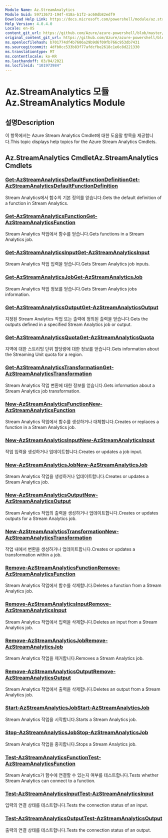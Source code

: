 ```yaml
---
Module Name: Az.StreamAnalytics
Module Guid: 59713673-194f-418a-b1f2-ac60db82edf9
Download Help Link: https://docs.microsoft.com/powershell/module/az.streamanalytics
Help Version: 4.0.4.0
Locale: en-US
content_git_url: https://github.com/Azure/azure-powershell/blob/master/src/StreamAnalytics/StreamAnalytics/help/Az.StreamAnalytics.md
original_content_git_url: https://github.com/Azure/azure-powershell/blob/master/src/StreamAnalytics/StreamAnalytics/help/Az.StreamAnalytics.md
ms.openlocfilehash: b701774df4b7606a29b9d6f09fb766c953db7431
ms.sourcegitcommit: 4dfb0cc533b83f77afdcfbe2618c1e6c8d221330
ms.translationtype: MT
ms.contentlocale: ko-KR
ms.lasthandoff: 03/04/2021
ms.locfileid: "101973984"
---
```

# <span data-ttu-id="6d5e6-101">Az.StreamAnalytics 모듈</span><span class="sxs-lookup"><span data-stu-id="6d5e6-101">Az.StreamAnalytics Module</span></span>
## <span data-ttu-id="6d5e6-102">설명</span><span class="sxs-lookup"><span data-stu-id="6d5e6-102">Description</span></span>
<span data-ttu-id="6d5e6-103">이 항목에서는 Azure Stream Analytics Cmdlet에 대한 도움말 항목을 제공합니다.</span><span class="sxs-lookup"><span data-stu-id="6d5e6-103">This topic displays help topics for the Azure Stream Analytics Cmdlets.</span></span>

## <span data-ttu-id="6d5e6-104">Az.StreamAnalytics Cmdlet</span><span class="sxs-lookup"><span data-stu-id="6d5e6-104">Az.StreamAnalytics Cmdlets</span></span>
### [<span data-ttu-id="6d5e6-105">Get-AzStreamAnalyticsDefaultFunctionDefinition</span><span class="sxs-lookup"><span data-stu-id="6d5e6-105">Get-AzStreamAnalyticsDefaultFunctionDefinition</span></span>](Get-AzStreamAnalyticsDefaultFunctionDefinition.md)
<span data-ttu-id="6d5e6-106">Stream Analytics에서 함수의 기본 정의를 얻습니다.</span><span class="sxs-lookup"><span data-stu-id="6d5e6-106">Gets the default definition of a function in Stream Analytics.</span></span>

### [<span data-ttu-id="6d5e6-107">Get-AzStreamAnalyticsFunction</span><span class="sxs-lookup"><span data-stu-id="6d5e6-107">Get-AzStreamAnalyticsFunction</span></span>](Get-AzStreamAnalyticsFunction.md)
<span data-ttu-id="6d5e6-108">Stream Analytics 작업에서 함수를 얻습니다.</span><span class="sxs-lookup"><span data-stu-id="6d5e6-108">Gets functions in a Stream Analytics job.</span></span>

### [<span data-ttu-id="6d5e6-109">Get-AzStreamAnalyticsInput</span><span class="sxs-lookup"><span data-stu-id="6d5e6-109">Get-AzStreamAnalyticsInput</span></span>](Get-AzStreamAnalyticsInput.md)
<span data-ttu-id="6d5e6-110">Stream Analytics 작업 입력을 얻습니다.</span><span class="sxs-lookup"><span data-stu-id="6d5e6-110">Gets Stream Analytics job inputs.</span></span>

### [<span data-ttu-id="6d5e6-111">Get-AzStreamAnalyticsJob</span><span class="sxs-lookup"><span data-stu-id="6d5e6-111">Get-AzStreamAnalyticsJob</span></span>](Get-AzStreamAnalyticsJob.md)
<span data-ttu-id="6d5e6-112">Stream Analytics 작업 정보를 얻습니다.</span><span class="sxs-lookup"><span data-stu-id="6d5e6-112">Gets Stream Analytics jobs information.</span></span>

### [<span data-ttu-id="6d5e6-113">Get-AzStreamAnalyticsOutput</span><span class="sxs-lookup"><span data-stu-id="6d5e6-113">Get-AzStreamAnalyticsOutput</span></span>](Get-AzStreamAnalyticsOutput.md)
<span data-ttu-id="6d5e6-114">지정된 Stream Analytics 작업 또는 출력에 정의된 출력을 얻습니다.</span><span class="sxs-lookup"><span data-stu-id="6d5e6-114">Gets the outputs defined in a specified Stream Analytics job or output.</span></span>

### [<span data-ttu-id="6d5e6-115">Get-AzStreamAnalyticsQuota</span><span class="sxs-lookup"><span data-stu-id="6d5e6-115">Get-AzStreamAnalyticsQuota</span></span>](Get-AzStreamAnalyticsQuota.md)
<span data-ttu-id="6d5e6-116">지역에 대한 스트리밍 단위 할당량에 대한 정보를 얻습니다.</span><span class="sxs-lookup"><span data-stu-id="6d5e6-116">Gets information about the Streaming Unit quota for a region.</span></span>

### [<span data-ttu-id="6d5e6-117">Get-AzStreamAnalyticsTransformation</span><span class="sxs-lookup"><span data-stu-id="6d5e6-117">Get-AzStreamAnalyticsTransformation</span></span>](Get-AzStreamAnalyticsTransformation.md)
<span data-ttu-id="6d5e6-118">Stream Analytics 작업 변환에 대한 정보를 얻습니다.</span><span class="sxs-lookup"><span data-stu-id="6d5e6-118">Gets information about a Stream Analytics job transformation.</span></span>

### [<span data-ttu-id="6d5e6-119">New-AzStreamAnalyticsFunction</span><span class="sxs-lookup"><span data-stu-id="6d5e6-119">New-AzStreamAnalyticsFunction</span></span>](New-AzStreamAnalyticsFunction.md)
<span data-ttu-id="6d5e6-120">Stream Analytics 작업에서 함수를 생성하거나 대체합니다.</span><span class="sxs-lookup"><span data-stu-id="6d5e6-120">Creates or replaces a function in a Stream Analytics job.</span></span>

### [<span data-ttu-id="6d5e6-121">New-AzStreamAnalyticsInput</span><span class="sxs-lookup"><span data-stu-id="6d5e6-121">New-AzStreamAnalyticsInput</span></span>](New-AzStreamAnalyticsInput.md)
<span data-ttu-id="6d5e6-122">작업 입력을 생성하거나 업데이트합니다.</span><span class="sxs-lookup"><span data-stu-id="6d5e6-122">Creates or updates a job input.</span></span>

### [<span data-ttu-id="6d5e6-123">New-AzStreamAnalyticsJob</span><span class="sxs-lookup"><span data-stu-id="6d5e6-123">New-AzStreamAnalyticsJob</span></span>](New-AzStreamAnalyticsJob.md)
<span data-ttu-id="6d5e6-124">Stream Analytics 작업을 생성하거나 업데이트합니다.</span><span class="sxs-lookup"><span data-stu-id="6d5e6-124">Creates or updates a Stream Analytics job.</span></span>

### [<span data-ttu-id="6d5e6-125">New-AzStreamAnalyticsOutput</span><span class="sxs-lookup"><span data-stu-id="6d5e6-125">New-AzStreamAnalyticsOutput</span></span>](New-AzStreamAnalyticsOutput.md)
<span data-ttu-id="6d5e6-126">Stream Analytics 작업의 출력을 생성하거나 업데이트합니다.</span><span class="sxs-lookup"><span data-stu-id="6d5e6-126">Creates or updates outputs for a Stream Analytics job.</span></span>

### [<span data-ttu-id="6d5e6-127">New-AzStreamAnalyticsTransformation</span><span class="sxs-lookup"><span data-stu-id="6d5e6-127">New-AzStreamAnalyticsTransformation</span></span>](New-AzStreamAnalyticsTransformation.md)
<span data-ttu-id="6d5e6-128">작업 내에서 변환을 생성하거나 업데이트합니다.</span><span class="sxs-lookup"><span data-stu-id="6d5e6-128">Creates or updates a transformation within a job.</span></span>

### [<span data-ttu-id="6d5e6-129">Remove-AzStreamAnalyticsFunction</span><span class="sxs-lookup"><span data-stu-id="6d5e6-129">Remove-AzStreamAnalyticsFunction</span></span>](Remove-AzStreamAnalyticsFunction.md)
<span data-ttu-id="6d5e6-130">Stream Analytics 작업에서 함수를 삭제합니다.</span><span class="sxs-lookup"><span data-stu-id="6d5e6-130">Deletes a function from a Stream Analytics job.</span></span>

### [<span data-ttu-id="6d5e6-131">Remove-AzStreamAnalyticsInput</span><span class="sxs-lookup"><span data-stu-id="6d5e6-131">Remove-AzStreamAnalyticsInput</span></span>](Remove-AzStreamAnalyticsInput.md)
<span data-ttu-id="6d5e6-132">Stream Analytics 작업에서 입력을 삭제합니다.</span><span class="sxs-lookup"><span data-stu-id="6d5e6-132">Deletes an input from a Stream Analytics job.</span></span>

### [<span data-ttu-id="6d5e6-133">Remove-AzStreamAnalyticsJob</span><span class="sxs-lookup"><span data-stu-id="6d5e6-133">Remove-AzStreamAnalyticsJob</span></span>](Remove-AzStreamAnalyticsJob.md)
<span data-ttu-id="6d5e6-134">Stream Analytics 작업을 제거합니다.</span><span class="sxs-lookup"><span data-stu-id="6d5e6-134">Removes a Stream Analytics job.</span></span>

### [<span data-ttu-id="6d5e6-135">Remove-AzStreamAnalyticsOutput</span><span class="sxs-lookup"><span data-stu-id="6d5e6-135">Remove-AzStreamAnalyticsOutput</span></span>](Remove-AzStreamAnalyticsOutput.md)
<span data-ttu-id="6d5e6-136">Stream Analytics 작업에서 출력을 삭제합니다.</span><span class="sxs-lookup"><span data-stu-id="6d5e6-136">Deletes an output from a Stream Analytics job.</span></span>

### [<span data-ttu-id="6d5e6-137">Start-AzStreamAnalyticsJob</span><span class="sxs-lookup"><span data-stu-id="6d5e6-137">Start-AzStreamAnalyticsJob</span></span>](Start-AzStreamAnalyticsJob.md)
<span data-ttu-id="6d5e6-138">Stream Analytics 작업을 시작합니다.</span><span class="sxs-lookup"><span data-stu-id="6d5e6-138">Starts a Stream Analytics job.</span></span>

### [<span data-ttu-id="6d5e6-139">Stop-AzStreamAnalyticsJob</span><span class="sxs-lookup"><span data-stu-id="6d5e6-139">Stop-AzStreamAnalyticsJob</span></span>](Stop-AzStreamAnalyticsJob.md)
<span data-ttu-id="6d5e6-140">Stream Analytics 작업을 중지합니다.</span><span class="sxs-lookup"><span data-stu-id="6d5e6-140">Stops a Stream Analytics job.</span></span>

### [<span data-ttu-id="6d5e6-141">Test-AzStreamAnalyticsFunction</span><span class="sxs-lookup"><span data-stu-id="6d5e6-141">Test-AzStreamAnalyticsFunction</span></span>](Test-AzStreamAnalyticsFunction.md)
<span data-ttu-id="6d5e6-142">Stream Analytics가 함수에 연결할 수 있는지 여부를 테스트합니다.</span><span class="sxs-lookup"><span data-stu-id="6d5e6-142">Tests whether Stream Analytics can connect to a function.</span></span>

### [<span data-ttu-id="6d5e6-143">Test-AzStreamAnalyticsInput</span><span class="sxs-lookup"><span data-stu-id="6d5e6-143">Test-AzStreamAnalyticsInput</span></span>](Test-AzStreamAnalyticsInput.md)
<span data-ttu-id="6d5e6-144">입력의 연결 상태를 테스트합니다.</span><span class="sxs-lookup"><span data-stu-id="6d5e6-144">Tests the connection status of an input.</span></span>

### [<span data-ttu-id="6d5e6-145">Test-AzStreamAnalyticsOutput</span><span class="sxs-lookup"><span data-stu-id="6d5e6-145">Test-AzStreamAnalyticsOutput</span></span>](Test-AzStreamAnalyticsOutput.md)
<span data-ttu-id="6d5e6-146">출력의 연결 상태를 테스트합니다.</span><span class="sxs-lookup"><span data-stu-id="6d5e6-146">Tests the connection status of an output.</span></span>

